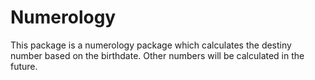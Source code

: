 # Numerology

This package is a numerology package which calculates the destiny number based on the birthdate.
Other numbers will be calculated in the future.
